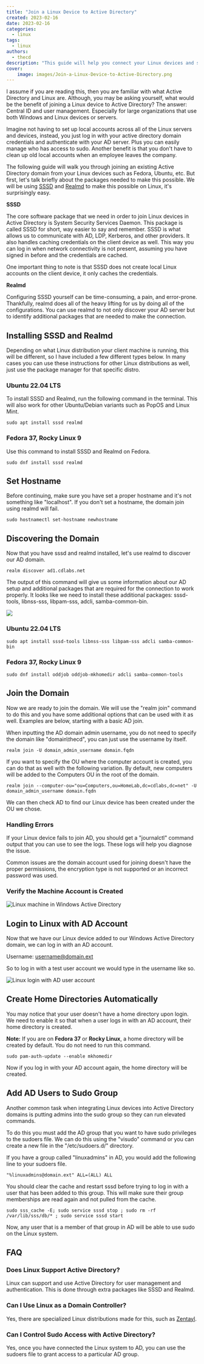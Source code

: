 ```yaml
---
title: "Join a Linux Device to Active Directory"
created: 2023-02-16
date: 2023-02-16
categories: 
  - linux
tags: 
  - linux
authors: 
  - thecd
description: "This guide will help you connect your Linux devices and servers to an active directory domain so you can manage identities and privileges."
cover:
    image: images/Join-a-Linux-Device-to-Active-Directory.png
---
```


I assume if you are reading this, then you are familiar with what Active Directory and Linux are. Although, you may be asking yourself, what would be the benefit of joining a Linux device to Active Directory? The answer: Central ID and user management. Especially for large organizations that use both Windows and Linux devices or servers.

Imagine not having to set up local accounts across all of the Linux servers and devices, instead, you just log in with your active directory domain credentials and authenticate with your AD server. Plus you can easily manage who has access to sudo. Another benefit is that you don't have to clean up old local accounts when an employee leaves the company.

The following guide will walk you through joining an existing Active Directory domain from your Linux devices such as Fedora, Ubuntu, etc. But first, let's talk briefly about the packages needed to make this possible. We will be using [SSSD](https://sssd.io/) and [Realmd](https://www.freedesktop.org/software/realmd/) to make this possible on Linux, it's surprisingly easy.

**SSSD**

The core software package that we need in order to join Linux devices in Active Directory is System Security Services Daemon. This package is called SSSD for short, way easier to say and remember. SSSD is what allows us to communicate with AD, LDP, Kerberos, and other providers. It also handles caching credentials on the client device as well. This way you can log in when network connectivity is not present, assuming you have signed in before and the credentials are cached.

One important thing to note is that SSSD does not create local Linux accounts on the client device, it only caches the credentials.

**Realmd**

Configuring SSSD yourself can be time-consuming, a pain, and error-prone. Thankfully, realmd does all of the heavy lifting for us by doing all of the configurations. You can use realmd to not only discover your AD server but to identify additional packages that are needed to make the connection.

## Installing SSSD and Realmd

Depending on what Linux distribution your client machine is running, this will be different, so I have included a few different types below. In many cases you can use these instructions for other Linux distributions as well, just use the package manager for that specific distro.

### Ubuntu 22.04 LTS

To install SSSD and Realmd, run the following command in the terminal. This will also work for other Ubuntu/Debian variants such as PopOS and Linux Mint.

```
sudo apt install sssd realmd
```

### Fedora 37, Rocky Linux 9

Use this command to install SSSD and Realmd on Fedora.

```
sudo dnf install sssd realmd
```

## Set Hostname

Before continuing, make sure you have set a proper hostname and it's not something like "localhost". If you don't set a hostname, the domain join using realmd will fail.

```
sudo hostnamectl set-hostname newhostname
```

## Discovering the Domain

Now that you have sssd and realmd installed, let's use realmd to discover our AD domain.

```
realm discover ad1.cdlabs.net
```

The output of this command will give us some information about our AD setup and additional packages that are required for the connection to work properly. It looks like we need to install these additional packages: sssd-tools, libnss-sss, libpam-sss, adcli, samba-common-bin.

![](images/image-31.png)

### Ubuntu 22.04 LTS

```
sudo apt install sssd-tools libnss-sss libpam-sss adcli samba-common-bin
```

### Fedora 37, Rocky Linux 9

```
sudo dnf install oddjob oddjob-mkhomedir adcli samba-common-tools
```

## Join the Domain

Now we are ready to join the domain. We will use the "realm join" command to do this and you have some additional options that can be used with it as well. Examples are below, starting with a basic AD join.

When inputting the AD domain admin username, you do not need to specify the domain like "domain\\thecd", you can just use the username by itself.

```
realm join -U domain_admin_username domain.fqdn
```

If you want to specify the OU where the computer account is created, you can do that as well with the following variation. By default, new computers will be added to the Computers OU in the root of the domain.

```
realm join --computer-ou="ou=Computers,ou=HomeLab,dc=cdlabs,dc=net" -U domain_admin_username domain.fqdn
```

We can then check AD to find our Linux device has been created under the OU we chose.

### Handling Errors

If your Linux device fails to join AD, you should get a "journalctl" command output that you can use to see the logs. These logs will help you diagnose the issue.

Common issues are the domain account used for joining doesn't have the proper permissions, the encryption type is not supported or an incorrect password was used.

### Verify the Machine Account is Created

![Linux machine in Windows Active Directory](images/image-32.png)

## Login to Linux with AD Account

Now that we have our Linux device added to our Windows Active Directory domain, we can log in with an AD account.

Username: username@domain.ext

So to log in with a test user account we would type in the username like so.

![Linux login with AD user account](images/image-33.png)

## Create Home Directories Automatically

You may notice that your user doesn't have a home directory upon login. We need to enable it so that when a user logs in with an AD account, their home directory is created.

**Note:** If you are on **Fedora 37** or **Rocky Linux**, a home directory will be created by default. You do not need to run this command.

```
sudo pam-auth-update --enable mkhomedir
```

Now if you log in with your AD account again, the home directory will be created.

## Add AD Users to Sudo Group

Another common task when integrating Linux devices into Active Directory domains is putting admins into the sudo group so they can run elevated commands.

To do this you must add the AD group that you want to have sudo privileges to the sudoers file. We can do this using the "visudo" command or you can create a new file in the "/etc/sudoers.d/" directory.

If you have a group called "linuxadmins" in AD, you would add the following line to your sudoers file.

```
"%linuxadmins@domain.ext" ALL=(ALL) ALL
```

You should clear the cache and restart sssd before trying to log in with a user that has been added to this group. This will make sure their group memberships are read again and not pulled from the cache.

```
sudo sss_cache -E; sudo service sssd stop ; sudo rm -rf /var/lib/sss/db/* ; sudo service sssd start
```

Now, any user that is a member of that group in AD will be able to use sudo on the Linux system.

## FAQ

### Does Linux Support Active Directory?

Linux can support and use Active Directory for user management and authentication. This is done through extra packages like SSSD and Realmd.

### Can I Use Linux as a Domain Controller?

Yes, there are specialized Linux distributions made for this, such as [Zentayl](https://zentyal.com/).

### Can I Control Sudo Access with Active Directory?

Yes, once you have connected the Linux system to AD, you can use the sudoers file to grant access to a particular AD group.

